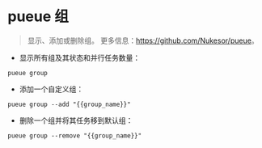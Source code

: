 # pueue 组

> 显示、添加或删除组。
> 更多信息：<https://github.com/Nukesor/pueue>。

- 显示所有组及其状态和并行任务数量：

`pueue group`

- 添加一个自定义组：

`pueue group --add "{{group_name}}"`

- 删除一个组并将其任务移到默认组：

`pueue group --remove "{{group_name}}"`